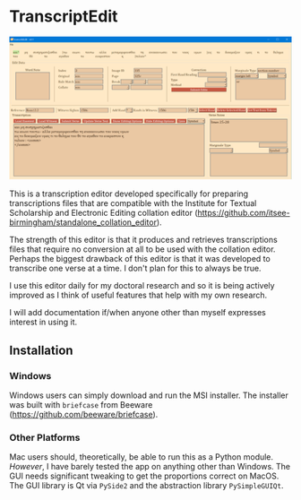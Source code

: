 # TranscriptEdit

![](images/transcribEdit_basic-example.png)

This is a transcription editor developed specifically for preparing transcriptions files that are compatible with the Institute for Textual Scholarship and Electronic Editing collation editor (https://github.com/itsee-birmingham/standalone_collation_editor).

The strength of this editor is that it produces and retrieves transcriptions files that require no conversion at all to be used with the collation editor. Perhaps the biggest drawback of this editor is that it was developed to transcribe one verse at a time. I don't plan for this to always be true.

I use this editor daily for my doctoral research and so it is being actively improved as I think of useful features that help with my own research.

I will add documentation if/when anyone other than myself expresses interest in using it.

## Installation
### Windows
Windows users can simply download and run the MSI installer. The installer was built with `briefcase` from Beeware (https://github.com/beeware/briefcase).
### Other Platforms
Mac users should, theoretically, be able to run this as a Python module. *However*, I have barely tested the app on anything other than Windows. The GUI needs significant tweaking to get the proportions correct on MacOS. The GUI library is Qt via `PySide2` and the abstraction library `PySimpleGUIQt`.